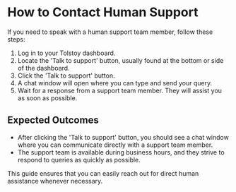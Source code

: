 # How to Contact Human Support

If you need to speak with a human support team member, follow these steps:

1. Log in to your Tolstoy dashboard.
2. Locate the 'Talk to support' button, usually found at the bottom or side of the dashboard.
3. Click the 'Talk to support' button.
4. A chat window will open where you can type and send your query.
5. Wait for a response from a support team member. They will assist you as soon as possible.

## Expected Outcomes
- After clicking the 'Talk to support' button, you should see a chat window where you can communicate directly with a support team member.
- The support team is available during business hours, and they strive to respond to queries as quickly as possible.

This guide ensures that you can easily reach out for direct human assistance whenever necessary.